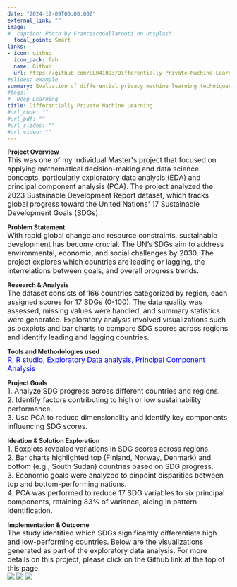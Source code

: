 ```yaml
---
date: "2024-12-09T00:00:00Z"
external_link: ""
image:
#  caption: Photo by FrancescoGallarouti on Unsplash
  focal_point: Smart
links:
- icon: github
  icon_pack: fab
  name: Github
  url: https://github.com/SL041093/Differentially-Private-Machine-Learning
#slides: example
summary: Evaluation of differential privacy machine learning techniques for safeguarding data
#tags:
#- Deep Learning
title: Differentially Private Machine Learning
#url_code: ""
#url_pdf: ""
#url_slides: ""
#url_video: ""
---
```


**Project Overview**  
<span style="font-size: medium;"> This was one of my individual Master's project that focused on applying mathematical decision-making and data science concepts, particularly exploratory data analysis (EDA) and principal component analysis (PCA). The project analyzed the 2023 Sustainable Development Report dataset, which tracks global progress toward the United Nations' 17 Sustainable Development Goals (SDGs).</span>
  
**Problem Statement**  
<span style="font-size: medium;"> With rapid global change and resource constraints, sustainable development has become crucial. The UN’s SDGs aim to address environmental, economic, and social challenges by 2030. The project explores which countries are leading or lagging, the interrelations between goals, and overall progress trends. </span>
  
**Research & Analysis**  
<span style="font-size: medium;"> The dataset consists of 166 countries categorized by region, each assigned scores for 17 SDGs (0-100). The data quality was assessed, missing values were handled, and summary statistics were generated. Exploratory analysis involved visualizations such as boxplots and bar charts to compare SDG scores across regions and identify leading and lagging countries. </span>  

**Tools and Methodologies used**  
<span style="font-size: medium; color: blue;"> R, R studio, Exploratory Data analysis, Principal Component Analysis</span>  

**Project Goals**  
<span style="font-size: medium;"> 1. Analyze SDG progress across different countries and regions. </span>  
<span style="font-size: medium;"> 2. Identify factors contributing to high or low sustainability performance. </span>  
<span style="font-size: medium;"> 3. Use PCA to reduce dimensionality and identify key components influencing SDG scores.</span>  

**Ideation & Solution Exploration**  
<span style="font-size: medium;"> 1. Boxplots revealed variations in SDG scores across regions. </span>  
<span style="font-size: medium;"> 2. Bar charts highlighted top (Finland, Norway, Denmark) and bottom (e.g., South Sudan) countries based on SDG progress. </span>  
<span style="font-size: medium;"> 3. Economic goals were analyzed to pinpoint disparities between top and bottom-performing nations. </span>  
<span style="font-size: medium;"> 4. PCA was performed to reduce 17 SDG variables to six principal components, retaining 83% of variance, aiding in pattern identification. </span>  

**Implementation & Outcome**  
<span style="font-size: medium;"> The study identified which SDGs significantly differentiate high and low-performing countries. Below are the visualizations generated as part of the exploratory data analysis. For more details on this project, please click on the Github link at the top of this page.</span>  
![](/Code5_201.jpg)
![](/Code6_201.jpg)
![](/Code7_201.jpg)


